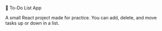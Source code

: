 📝 To-Do List App

A small React project made for practice.
You can add, delete, and move tasks up or down in a list.
